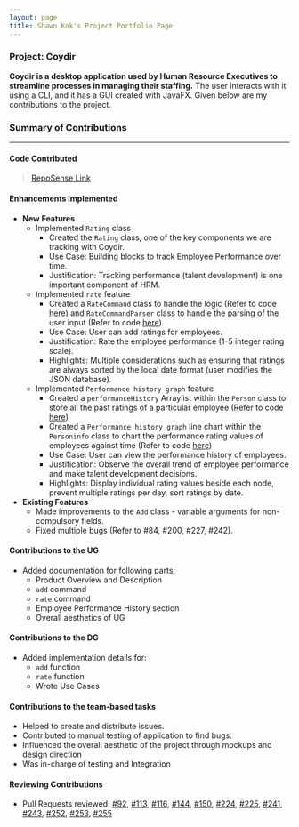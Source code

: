 ```yaml
---
layout: page
title: Shawn Kok's Project Portfolio Page
---
```


### Project: Coydir

**Coydir is a desktop application used by Human Resource Executives to streamline processes in managing their staffing.**
The user interacts with it using a CLI, and it has a GUI created with JavaFX.
Given below are my contributions to the project.
### Summary of Contributions

---

#### Code Contributed

>[RepoSense Link](https://nus-cs2103-ay2223s1.github.io/tp-dashboard/?search=&sort=groupTitle&sortWithin=title&timeframe=commit&mergegroup=&groupSelect=groupByRepos&breakdown=true&checkedFileTypes=docs~functional-code~test-code~other&since=2022-09-16&tabOpen=true&tabType=authorship&zFR=false&tabAuthor=Kok-je&tabRepo=AY2223S1-CS2103T-T15-1%2Ftp%5Bmaster%5D&authorshipIsMergeGroup=false&authorshipFileTypes=docs~functional-code~test-code~other&authorshipIsBinaryFileTypeChecked=false&authorshipIsIgnoredFilesChecked=false)

#### Enhancements Implemented
* **New Features**
  * Implemented `Rating` class
    * Created the `Rating` class, one of the key components we are tracking with Coydir.
    * Use Case: Building blocks to track Employee Performance over time.
    * Justification: Tracking performance (talent development) is one important component of HRM.
  * Implemented `rate` feature
    * Created a `RateCommand` class to handle the logic (Refer to code [here](https://github.com/AY2223S1-CS2103T-T15-1/tp/blob/master/src/main/java/coydir/logic/commands/RateCommand.java))
    and `RateCommandParser` class to handle the parsing of the user input (Refer to code [here](https://github.com/AY2223S1-CS2103T-T15-1/tp/blob/master/src/main/java/coydir/logic/parser/RateCommandParser.java)).
    * Use Case: User can add ratings for employees.
    * Justification: Rate the employee performance (1-5 integer rating scale).
    * Highlights: Multiple considerations such as ensuring that ratings are always sorted by the local date format (user modifies the JSON database).
  * Implemented `Performance history graph` feature
    * Created a `performanceHistory` Arraylist within the `Person` class to store all the past ratings of a particular employee (Refer to code [here](https://github.com/AY2223S1-CS2103T-T15-1/tp/blob/master/src/main/java/coydir/model/person/Person.java))
    * Created a `Performance history graph` line chart within the `Personinfo` class to chart the performance rating values of employees against time (Refer to code [here](https://github.com/AY2223S1-CS2103T-T15-1/tp/blob/master/src/main/java/coydir/ui/PersonInfo.java))
    * Use Case: User can view the performance history of employees.
    * Justification: Observe the overall trend of employee performance and make talent development decisions.
    * Highlights: Display individual rating values beside each node, prevent multiple ratings per day, sort ratings by date.
* **Existing Features**
  * Made improvements to the `Add` class - variable arguments for non-compulsory fields.
  * Fixed multiple bugs (Refer to #84, #200, #227, #242).

#### Contributions to the UG
* Added documentation for following parts:
  * Product Overview and Description
  * `add` command
  * `rate` command
  * Employee Performance History section
  * Overall aesthetics of UG 

#### Contributions to the DG
* Added implementation details for:
  * `add` function
  * `rate` function
  * Wrote Use Cases

#### Contributions to the team-based tasks
* Helped to create and distribute issues.
* Contributed to manual testing of application to find bugs.
* Influenced the overall aesthetic of the project through mockups and design direction
* Was in-charge of testing and Integration

#### Reviewing Contributions
* Pull Requests reviewed:
  [#92](https://github.com/AY2223S1-CS2103T-T15-1/tp/pull/92),
  [#113](https://github.com/AY2223S1-CS2103T-T15-1/tp/pull/113),
  [#116](https://github.com/AY2223S1-CS2103T-T15-1/tp/pull/116),
  [#144](https://github.com/AY2223S1-CS2103T-T15-1/tp/pull/144),
  [#150](https://github.com/AY2223S1-CS2103T-T15-1/tp/pull/150),
  [#224](https://github.com/AY2223S1-CS2103T-T15-1/tp/pull/224),
  [#225](https://github.com/AY2223S1-CS2103T-T15-1/tp/pull/225),
  [#241](https://github.com/AY2223S1-CS2103T-T15-1/tp/pull/241),
  [#243](https://github.com/AY2223S1-CS2103T-T15-1/tp/pull/243),
  [#252](https://github.com/AY2223S1-CS2103T-T15-1/tp/pull/252),
  [#253](https://github.com/AY2223S1-CS2103T-T15-1/tp/pull/253),
  [#255](https://github.com/AY2223S1-CS2103T-T15-1/tp/pull/255)

